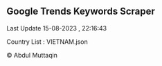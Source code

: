 

## Google Trends Keywords Scraper 
 
Last Update 15-08-2023 , 22:16:43

Country List :
VIETNAM.json



© Abdul Muttaqin 

